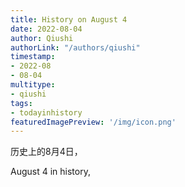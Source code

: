 ```yaml
---
title: History on August 4
date: 2022-08-04
author: Qiushi 
authorLink: "/authors/qiushi"
timestamp: 
- 2022-08
- 08-04
multitype: 
- qiushi
tags: 
- todayinhistory
featuredImagePreview: '/img/icon.png'
---
```









历史上的8月4日，

August 4 in history, 

<!--more-->

